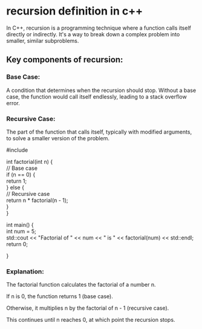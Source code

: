 <h1>recursion definition in c++</h1>
<p>In C++, recursion is a programming technique where a function calls itself directly or indirectly. It's a way to break down a complex problem into smaller, similar subproblems.</p>
<h2>Key components of recursion:</h2>
<h3>Base Case:</h3>
<p>A condition that determines when the recursion should stop. Without a base case, the function would call itself endlessly, leading to a stack overflow error.</p>
<h3>Recursive Case:</h3>
<p>The part of the function that calls itself, typically with modified arguments, to solve a smaller version of the problem.</p>
<p>#include <iostream>

int factorial(int n) {
<br>
    // Base case
    <br>
    if (n == 0) {
    <br>
        return 1;
        <br>
    } else {
    <br>
        // Recursive case
        <br>
        return n * factorial(n - 1);
        <br>
    }
    <br>
}
<br>

int main() {
<br>
    int num = 5;
    <br>
    std::cout << "Factorial of " << num << " is " << factorial(num) << std::endl;
    <br>
    return 0;
    
}</p>
<h3>Explanation:</h3>
<p>The factorial function calculates the factorial of a number n.</p>
<p>If n is 0, the function returns 1 (base case).</p>
<p>Otherwise, it multiplies n by the factorial of n - 1 (recursive case).</p>
<p>This continues until n reaches 0, at which point the recursion stops.</p>
